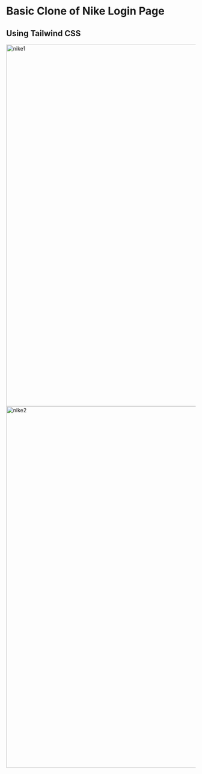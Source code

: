 # Basic Clone of Nike Login Page
## Using Tailwind CSS

<img width="960" alt="nike1" src="https://user-images.githubusercontent.com/106753998/216095372-851a1765-358d-484f-804d-686510188bfe.png">

<img width="960" alt="nike2" src="https://user-images.githubusercontent.com/106753998/216095685-3422637a-667d-41a8-8000-ad9e58246ac8.png">
